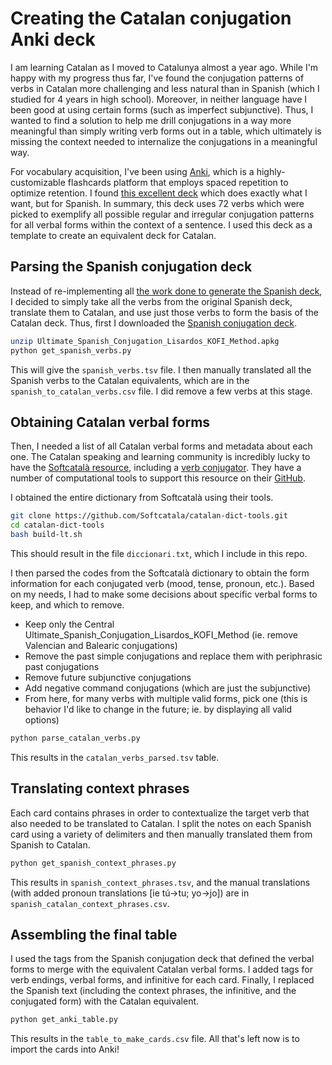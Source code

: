 # Creating the Catalan conjugation Anki deck

I am learning Catalan as I moved to Catalunya almost a year ago. While I'm happy with my progress thus far, I've found the conjugation patterns of verbs in Catalan more challenging and less natural than in Spanish (which I studied for 4 years in high school). Moreover, in neither language have I been good at using certain forms (such as imperfect subjunctive). Thus, I wanted to find a solution to help me drill conjugations in a way more meaningful than simply writing verb forms out in a table, which ultimately is missing the context needed to internalize the conjugations in a meaningful way.

For vocabulary acquisition, I've been using [Anki](https://ankiweb.net/), which is a highly-customizable flashcards platform that employs spaced repetition to optimize retention. I found [this excellent deck](https://ankiweb.net/shared/info/638411848) which does exactly what I want, but for Spanish. In summary, this deck uses 72 verbs which were picked to exemplify all possible regular and irregular conjugation patterns for all verbal forms within the context of a sentence. I used this deck as a template to create an equivalent deck for Catalan.

## Parsing the Spanish conjugation deck

Instead of re-implementing all [the work done to generate the Spanish deck](https://www.asiteaboutnothing.net/ultimate-spanish-conjugation-verb-set.php), I decided to simply take all the verbs from the original Spanish deck, translate them to Catalan, and use just those verbs to form the basis of the Catalan deck. Thus, first I downloaded the [Spanish conjugation deck](https://ankiweb.net/shared/info/638411848).

```bash
unzip Ultimate_Spanish_Conjugation_Lisardos_KOFI_Method.apkg
python get_spanish_verbs.py
```

This will give the `spanish_verbs.tsv` file. I then manually translated all the Spanish verbs to the Catalan equivalents, which are in the `spanish_to_catalan_verbs.csv` file. I did remove a few verbs at this stage.

## Obtaining Catalan verbal forms

Then, I needed a list of all Catalan verbal forms and metadata about each one. The Catalan speaking and learning community is incredibly lucky to have the [Softcatalà resource](https://www.softcatala.org/), including a [verb conjugator](https://www.softcatala.org/conjugador-de-verbs/). They have a number of computational tools to support this resource on their [GitHub](https://github.com/Softcatala/catalan-dict-tools/).


I obtained the entire dictionary from Softcatalà using their tools.
```bash
git clone https://github.com/Softcatala/catalan-dict-tools.git
cd catalan-dict-tools
bash build-lt.sh
```
This should result in the file `diccionari.txt`, which I include in this repo.

I then parsed the codes from the Softcatalà dictionary to obtain the form information for each conjugated verb (mood, tense, pronoun, etc.). Based on my needs, I had to make some decisions about specific verbal forms to keep, and which to remove.
* Keep only the Central Ultimate_Spanish_Conjugation_Lisardos_KOFI_Method (ie. remove Valencian and Balearic conjugations)
* Remove the past simple conjugations and replace them with periphrasic past conjugations
* Remove future subjunctive conjugations
* Add negative command conjugations (which are just the subjunctive)
* From here, for many verbs with multiple valid forms, pick one (this is behavior I'd like to change in the future; ie. by displaying all valid options)

```bash
python parse_catalan_verbs.py
```

This results in the `catalan_verbs_parsed.tsv` table.

## Translating context phrases

Each card contains phrases in order to contextualize the target verb that also needed to be translated to Catalan. I split the notes on each Spanish card using a variety of delimiters and then manually translated them from Spanish to Catalan.

```bash
python get_spanish_context_phrases.py
```

This results in `spanish_context_phrases.tsv`, and the manual translations (with added pronoun translations [ie tú->tu; yo->jo]) are in `spanish_catalan_context_phrases.csv`.


## Assembling the final table

I used the tags from the Spanish conjugation deck that defined the verbal forms to merge with the equivalent Catalan verbal forms. I added tags for verb endings, verbal forms, and infinitive for each card. Finally, I replaced the Spanish text (including the context phrases, the infinitive, and the conjugated form) with the Catalan equivalent.

```bash
python get_anki_table.py
```

This results in the `table_to_make_cards.csv` file. All that's left now is to import the cards into Anki!
